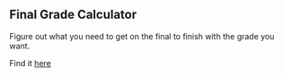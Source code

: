 ## Final Grade Calculator

Figure out what you need to get on the final to finish with the grade you want.

Find it [here](https://connorskees.github.io/grade-calc/)
